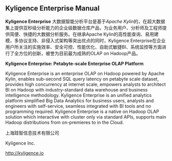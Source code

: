 ## Kyligence Enterprise Manual

**Kyligence Enterprise** 大数据智能分析平台是基于*Apache Kylin*的，在超大数据集上提供亚秒级分析能力的企业级数据仓库产品，为业务用户、分析师及工程师提供简便、快捷的大数据分析服务。在继承Apache Kylin的高性能查询、易用建模，多协议支持、非侵入式架构等突出优点的同时，Kyligence Enterprise在企业用户所关注的实施效率、安全可控、性能优化、自助式敏捷BI、系统监控等方面进行了全方位的创新，被誉为目前最为成熟的OLAP on Hadoop产品。

**Kyligence Enterprise: Petabyte-scale Enterprise OLAP Platform** 

Kyligence Enterprise is an enterprise OLAP on Hadoop powered by Apache Kylin, enables sub-second SQL query latency on petabyte scale dataset, provides high concurrency at internet scale, empowers analysts to architect BI on Hadoop with industry-standard data warehouse and business intelligence methodology. Kyligence Enterprise is an unified analytics platform simplified Big Data Analytics for business users, analysts and engineers with self-service, seamless integrated with BI tools and no programming required. Kyligence Enterprise is a native on Hadoop OLAP solution which interactive with cluster only via standard APIs, supports main Hadoop distributions from on-premieres to in the Cloud.

上海跬智信息技术有限公司

Kyligence Inc.

http://kyligence.io
